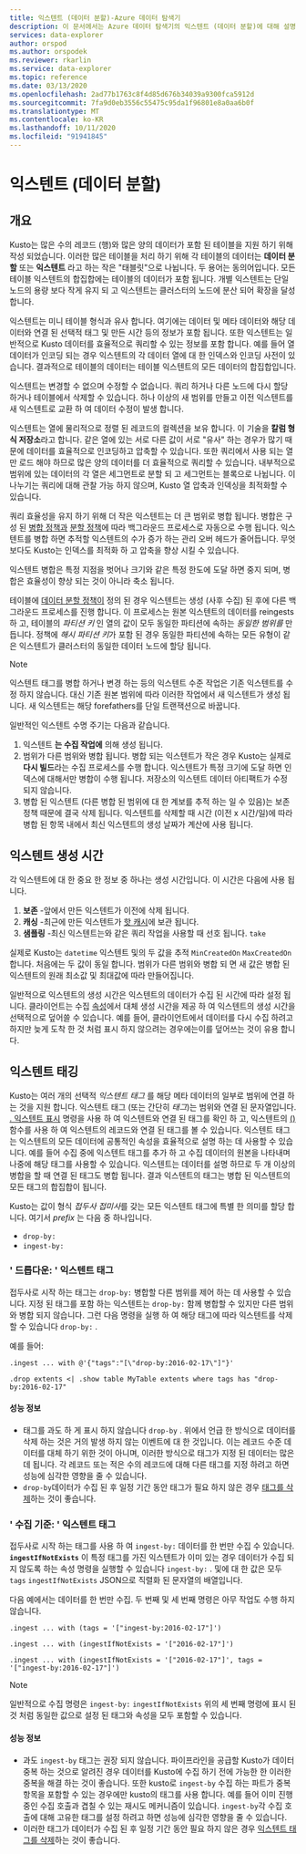 ```yaml
---
title: 익스텐트 (데이터 분할)-Azure 데이터 탐색기
description: 이 문서에서는 Azure 데이터 탐색기의 익스텐트 (데이터 분할)에 대해 설명 합니다.
services: data-explorer
author: orspod
ms.author: orspodek
ms.reviewer: rkarlin
ms.service: data-explorer
ms.topic: reference
ms.date: 03/13/2020
ms.openlocfilehash: 2ad77b1763c8f4d85d676b34039a9300fca5912d
ms.sourcegitcommit: 7fa9d0eb3556c55475c95da1f96801e8a0aa6b0f
ms.translationtype: MT
ms.contentlocale: ko-KR
ms.lasthandoff: 10/11/2020
ms.locfileid: "91941845"
---
```

# <a name="extents-data-shards"></a>익스텐트 (데이터 분할)

## <a name="overview"></a>개요

Kusto는 많은 수의 레코드 (행)와 많은 양의 데이터가 포함 된 테이블을 지원 하기 위해 작성 되었습니다. 이러한 많은 테이블을 처리 하기 위해 각 테이블의 데이터는 **데이터 분할** 또는 **익스텐트** 라고 하는 작은 "태블릿"으로 나뉩니다. 두 용어는 동의어입니다. 모든 테이블 익스텐트의 합집합에는 테이블의 데이터가 포함 됩니다. 개별 익스텐트는 단일 노드의 용량 보다 작게 유지 되 고 익스텐트는 클러스터의 노드에 분산 되어 확장을 달성 합니다.

익스텐트는 미니 테이블 형식과 유사 합니다. 여기에는 데이터 및 메타 데이터와 해당 데이터와 연결 된 선택적 태그 및 만든 시간 등의 정보가 포함 됩니다. 또한 익스텐트는 일반적으로 Kusto 데이터를 효율적으로 쿼리할 수 있는 정보를 포함 합니다.
예를 들어 열 데이터가 인코딩 되는 경우 익스텐트의 각 데이터 열에 대 한 인덱스와 인코딩 사전이 있습니다. 결과적으로 테이블의 데이터는 테이블 익스텐트의 모든 데이터의 합집합입니다.

익스텐트는 변경할 수 없으며 수정할 수 없습니다. 쿼리 하거나 다른 노드에 다시 할당 하거나 테이블에서 삭제할 수 있습니다. 하나 이상의 새 범위를 만들고 이전 익스텐트를 새 익스텐트로 교환 하 여 데이터 수정이 발생 합니다.

익스텐트는 열에 물리적으로 정렬 된 레코드의 컬렉션을 보유 합니다.
이 기술을 **칼럼 형식 저장소**라고 합니다. 같은 열에 있는 서로 다른 값이 서로 "유사" 하는 경우가 많기 때문에 데이터를 효율적으로 인코딩하고 압축할 수 있습니다. 또한 쿼리에서 사용 되는 열만 로드 해야 하므로 많은 양의 데이터를 더 효율적으로 쿼리할 수 있습니다. 내부적으로 범위에 있는 데이터의 각 열은 세그먼트로 분할 되 고 세그먼트는 블록으로 나뉩니다. 이 나누기는 쿼리에 대해 관찰 가능 하지 않으며, Kusto 열 압축과 인덱싱을 최적화할 수 있습니다.

쿼리 효율성을 유지 하기 위해 더 작은 익스텐트는 더 큰 범위로 병합 됩니다.
병합은 구성 된 [병합 정책과](mergepolicy.md) [분할 정책](shardingpolicy.md)에 따라 백그라운드 프로세스로 자동으로 수행 됩니다.
익스텐트를 병합 하면 추적할 익스텐트의 수가 증가 하는 관리 오버 헤드가 줄어듭니다. 무엇 보다도 Kusto는 인덱스를 최적화 하 고 압축을 향상 시킬 수 있습니다.

익스텐트 병합은 특정 지점을 벗어나 크기와 같은 특정 한도에 도달 하면 중지 되며, 병합은 효율성이 향상 되는 것이 아니라 축소 됩니다.

테이블에 [데이터 분할 정책이](partitioningpolicy.md) 정의 된 경우 익스텐트는 생성 (사후 수집) 된 후에 다른 백그라운드 프로세스를 진행 합니다. 이 프로세스는 원본 익스텐트의 데이터를 reingests 하 고, 테이블의 *파티션 키* 인 열의 값이 모두 동일한 파티션에 속하는 *동일한 범위를* 만듭니다. 정책에 *해시 파티션 키*가 포함 된 경우 동일한 파티션에 속하는 모든 유형이 같은 익스텐트가 클러스터의 동일한 데이터 노드에 할당 됩니다.

> [!NOTE]
> 익스텐트 태그를 병합 하거나 변경 하는 등의 익스텐트 수준 작업은 기존 익스텐트를 수정 하지 않습니다.
> 대신 기존 원본 범위에 따라 이러한 작업에서 새 익스텐트가 생성 됩니다. 새 익스텐트는 해당 forefathers를 단일 트랜잭션으로 바꿉니다.

일반적인 익스텐트 수명 주기는 다음과 같습니다.

1. 익스텐트 **는 수집 작업에** 의해 생성 됩니다.
1. 범위가 다른 범위와 병합 됩니다. 병합 되는 익스텐트가 작은 경우 Kusto는 실제로 **다시 빌드**라는 수집 프로세스를 수행 합니다. 익스텐트가 특정 크기에 도달 하면 인덱스에 대해서만 병합이 수행 됩니다. 저장소의 익스텐트 데이터 아티팩트가 수정 되지 않습니다.
1. 병합 된 익스텐트 (다른 병합 된 범위에 대 한 계보를 추적 하는 일 수 있음)는 보존 정책 때문에 결국 삭제 됩니다. 
   익스텐트를 삭제할 때 시간 (이전 x 시간/일)에 따라 병합 된 항목 내에서 최신 익스텐트의 생성 날짜가 계산에 사용 됩니다.

## <a name="extent-creation-time"></a>익스텐트 생성 시간

각 익스텐트에 대 한 중요 한 정보 중 하나는 생성 시간입니다. 이 시간은 다음에 사용 됩니다.

1. **보존** -앞에서 만든 익스텐트가 이전에 삭제 됩니다.
1. **캐싱** -최근에 만든 익스텐트가 [핫 캐시](cachepolicy.md)에 보관 됩니다.
1. **샘플링** -최신 익스텐트는와 같은 쿼리 작업을 사용할 때 선호 됩니다. `take`

실제로 Kusto는 `datetime` 익스텐트 및의 두 값을 추적 `MinCreatedOn` `MaxCreatedOn` 합니다.
처음에는 두 값이 동일 합니다. 범위가 다른 범위와 병합 되 면 새 값은 병합 된 익스텐트의 원래 최소값 및 최대값에 따라 만들어집니다.

일반적으로 익스텐트의 생성 시간은 익스텐트의 데이터가 수집 된 시간에 따라 설정 됩니다. 클라이언트는 수집 [속성](../../ingestion-properties.md)에서 대체 생성 시간을 제공 하 여 익스텐트의 생성 시간을 선택적으로 덮어쓸 수 있습니다.
예를 들어, 클라이언트에서 데이터를 다시 수집 하려고 하지만 늦게 도착 한 것 처럼 표시 하지 않으려는 경우에는이를 덮어쓰는 것이 유용 합니다.

## <a name="extent-tagging"></a>익스텐트 태깅

Kusto는 여러 개의 선택적 *익스텐트 태그* 를 해당 메타 데이터의 일부로 범위에 연결 하는 것을 지원 합니다. 익스텐트 태그 (또는 간단히 *태그*)는 범위와 연결 된 문자열입니다. [. 익스텐트 표시](extents-commands.md#show-extents) 명령을 사용 하 여 익스텐트와 연결 된 태그를 확인 하 고, 익스텐트의 [()](../query/extenttagsfunction.md) 함수를 사용 하 여 익스텐트의 레코드와 연결 된 태그를 볼 수 있습니다.
익스텐트 태그는 익스텐트의 모든 데이터에 공통적인 속성을 효율적으로 설명 하는 데 사용할 수 있습니다.
예를 들어 수집 중에 익스텐트 태그를 추가 하 고 수집 데이터의 원본을 나타내며 나중에 해당 태그를 사용할 수 있습니다. 익스텐트는 데이터를 설명 하므로 두 개 이상의 병합을 할 때 연결 된 태그도 병합 됩니다. 결과 익스텐트의 태그는 병합 된 익스텐트의 모든 태그의 합집합이 됩니다.

Kusto는 값이 형식 *접두사* *접미사*를 갖는 모든 익스텐트 태그에 특별 한 의미를 할당 합니다. 여기서 *prefix* 는 다음 중 하나입니다.

* `drop-by:`
* `ingest-by:`

### <a name="drop-by-extent-tags"></a>' 드롭다운: ' 익스텐트 태그

접두사로 시작 하는 태그는 `drop-by:` 병합할 다른 범위를 제어 하는 데 사용할 수 있습니다. 지정 된 태그를 포함 하는 익스텐트는 `drop-by:` 함께 병합할 수 있지만 다른 범위와 병합 되지 않습니다. 그런 다음 명령을 실행 하 여 해당 태그에 따라 익스텐트를 삭제할 수 있습니다 `drop-by:` .

예를 들어:

```kusto
.ingest ... with @'{"tags":"[\"drop-by:2016-02-17\"]"}'

.drop extents <| .show table MyTable extents where tags has "drop-by:2016-02-17" 
```

#### <a name="performance-notes"></a>성능 정보

* 태그를 과도 하 게 표시 하지 않습니다 `drop-by` . 위에서 언급 한 방식으로 데이터를 삭제 하는 것은 거의 발생 하지 않는 이벤트에 대 한 것입니다. 이는 레코드 수준 데이터를 대체 하기 위한 것이 아니며, 이러한 방식으로 태그가 지정 된 데이터는 많은데 됩니다. 각 레코드 또는 적은 수의 레코드에 대해 다른 태그를 지정 하려고 하면 성능에 심각한 영향을 줄 수 있습니다.
* `drop-by`데이터가 수집 된 후 일정 기간 동안 태그가 필요 하지 않은 경우 [태그를 삭제](extents-commands.md#drop-extent-tags)하는 것이 좋습니다.

### <a name="ingest-by-extent-tags"></a>' 수집 기준: ' 익스텐트 태그

접두사로 시작 하는 태그를 사용 하 여 `ingest-by:` 데이터를 한 번만 수집 수 있습니다. **`ingestIfNotExists`** 이 특정 태그를 가진 익스텐트가 이미 있는 경우 데이터가 수집 되지 않도록 하는 속성 명령을 실행할 수 있습니다 `ingest-by:` .
및에 대 한 값은 모두 `tags` `ingestIfNotExists` JSON으로 직렬화 된 문자열의 배열입니다.

다음 예에서는 데이터를 한 번만 수집. 두 번째 및 세 번째 명령은 아무 작업도 수행 하지 않습니다.

```kusto
.ingest ... with (tags = '["ingest-by:2016-02-17"]')

.ingest ... with (ingestIfNotExists = '["2016-02-17"]')

.ingest ... with (ingestIfNotExists = '["2016-02-17"]', tags = '["ingest-by:2016-02-17"]')
```

> [!NOTE]
> 일반적으로 수집 명령은 `ingest-by:` `ingestIfNotExists` 위의 세 번째 명령에 표시 된 것 처럼 동일한 값으로 설정 된 태그와 속성을 모두 포함할 수 있습니다.

#### <a name="performance-notes"></a>성능 정보

* 과도 `ingest-by` 태그는 권장 되지 않습니다.
파이프라인을 공급할 Kusto가 데이터 중복 하는 것으로 알려진 경우 데이터를 Kusto에 수집 하기 전에 가능한 한 이러한 중복을 해결 하는 것이 좋습니다. 또한 kusto로 `ingest-by` 수집 하는 파트가 중복 항목을 포함할 수 있는 경우에만 kusto의 태그를 사용 합니다. 예를 들어 이미 진행 중인 수집 호출과 겹칠 수 있는 재시도 메커니즘이 있습니다. `ingest-by`각 수집 호출에 대해 고유한 태그를 설정 하려고 하면 성능에 심각한 영향을 줄 수 있습니다.
* 이러한 태그가 데이터가 수집 된 후 일정 기간 동안 필요 하지 않은 경우 [익스텐트 태그를 삭제](drop-extent-tags.md)하는 것이 좋습니다.
 
